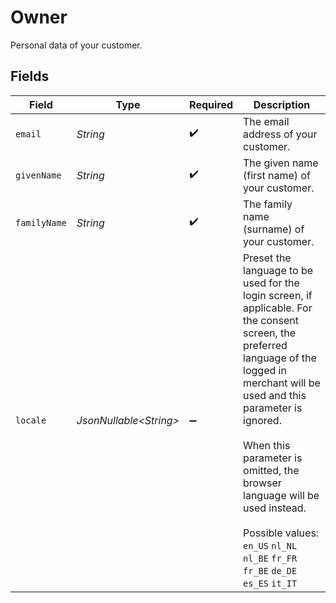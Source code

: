 # Owner

Personal data of your customer.


## Fields

| Field                                                                                                                                                                                                                                                                                                                                                  | Type                                                                                                                                                                                                                                                                                                                                                   | Required                                                                                                                                                                                                                                                                                                                                               | Description                                                                                                                                                                                                                                                                                                                                            |
| ------------------------------------------------------------------------------------------------------------------------------------------------------------------------------------------------------------------------------------------------------------------------------------------------------------------------------------------------------ | ------------------------------------------------------------------------------------------------------------------------------------------------------------------------------------------------------------------------------------------------------------------------------------------------------------------------------------------------------ | ------------------------------------------------------------------------------------------------------------------------------------------------------------------------------------------------------------------------------------------------------------------------------------------------------------------------------------------------------ | ------------------------------------------------------------------------------------------------------------------------------------------------------------------------------------------------------------------------------------------------------------------------------------------------------------------------------------------------------ |
| `email`                                                                                                                                                                                                                                                                                                                                                | *String*                                                                                                                                                                                                                                                                                                                                               | :heavy_check_mark:                                                                                                                                                                                                                                                                                                                                     | The email address of your customer.                                                                                                                                                                                                                                                                                                                    |
| `givenName`                                                                                                                                                                                                                                                                                                                                            | *String*                                                                                                                                                                                                                                                                                                                                               | :heavy_check_mark:                                                                                                                                                                                                                                                                                                                                     | The given name (first name) of your customer.                                                                                                                                                                                                                                                                                                          |
| `familyName`                                                                                                                                                                                                                                                                                                                                           | *String*                                                                                                                                                                                                                                                                                                                                               | :heavy_check_mark:                                                                                                                                                                                                                                                                                                                                     | The family name (surname) of your customer.                                                                                                                                                                                                                                                                                                            |
| `locale`                                                                                                                                                                                                                                                                                                                                               | *JsonNullable\<String>*                                                                                                                                                                                                                                                                                                                                | :heavy_minus_sign:                                                                                                                                                                                                                                                                                                                                     | Preset the language to be used for the login screen, if applicable. For the consent screen, the preferred language of the logged in merchant will be used and this parameter is ignored.<br/><br/>When this parameter is omitted, the browser language will be used instead.<br/><br/>Possible values: `en_US` `nl_NL` `nl_BE` `fr_FR` `fr_BE` `de_DE` `es_ES` `it_IT` |